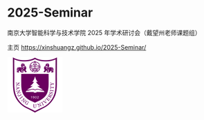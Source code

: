 # 2025-Seminar

南京大学智能科学与技术学院 2025 年学术研讨会（戴望州老师课题组） 

主页 https://xinshuangz.github.io/2025-Seminar/



<img src=".\image\nju.png" alt="nju" style="zoom:50%;" />



